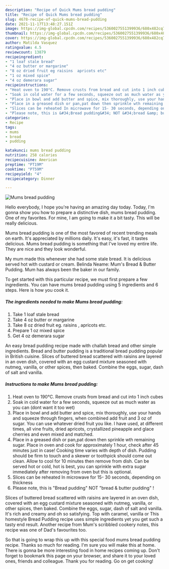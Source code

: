 ```yaml
---
description: "Recipe of Quick Mums bread pudding"
title: "Recipe of Quick Mums bread pudding"
slug: 4678-recipe-of-quick-mums-bread-pudding
date: 2021-11-17T13:48:27.151Z
image: https://img-global.cpcdn.com/recipes/5360027551399936/680x482cq70/mums-bread-pudding-recipe-main-photo.jpg
thumbnail: https://img-global.cpcdn.com/recipes/5360027551399936/680x482cq70/mums-bread-pudding-recipe-main-photo.jpg
cover: https://img-global.cpcdn.com/recipes/5360027551399936/680x482cq70/mums-bread-pudding-recipe-main-photo.jpg
author: Matilda Vasquez
ratingvalue: 4.5
reviewcount: 13879
recipeingredient:
- "1 loaf stale bread"
- "4 oz butter or margarine"
- "8 oz dried fruit eg raisins  apricots etc"
- "1 oz mixed spice"
- "4 oz demerara sugar"
recipeinstructions:
- "Heat oven to 190°C. Remove crusts from bread and cut into 1 inch cubes"
- "Soak in cold water for a few seconds, squeeze out as much water as you can (dont want it too wet)"
- "Place in bowl and add butter and spice, mix thoroughly, use your hands and squeeze through fingers, when combined add fruit and 3 oz of sugar. You can use whatever dried fruit you like. I have used, at different times, all vine fruits, dried apricots, crystallized pineapple and glace cherries and even mixed and matched."
- "Place in a greased dish or pan,pat down then sprinkle wth remaining sugar. Place in oven and cook for approximately 1 hour, check after 45 minutes just in case! Cooking time varies with depth of dish. Pudding should be firm to touch and a skewer or toothpick should come out clean. Allow to cool for 10 minutes then remove from dish. Can be served hot or cold, hot is best, you can sprinkle with extra sugar immediately after removing from oven but this is optional."
- "Slices can be reheated In microwave for 15- 30 seconds, depending on thickness"
- "Please note, this is &#34;Bread pudding&#34; NOT &#34;bread &amp; butter pudding&#34; !"
categories:
- Recipe
tags:
- mums
- bread
- pudding

katakunci: mums bread pudding 
nutrition: 258 calories
recipecuisine: American
preptime: "PT19M"
cooktime: "PT59M"
recipeyield: "4"
recipecategory: Dinner

---
```



![Mums bread pudding](https://img-global.cpcdn.com/recipes/5360027551399936/680x482cq70/mums-bread-pudding-recipe-main-photo.jpg)

Hello everybody, I hope you're having an amazing day today. Today, I'm gonna show you how to prepare a distinctive dish, mums bread pudding. One of my favorites. For mine, I am going to make it a bit tasty. This will be really delicious.

Mums bread pudding is one of the most favored of recent trending meals on earth. It's appreciated by millions daily. It's easy, it's fast, it tastes delicious. Mums bread pudding is something that I've loved my entire life. They are nice and they look wonderful.

My mum made this whenever she had some stale bread. It is delicious served hot with custard or cream. Belinda Neame: Mum&#39;s Bread &amp; Butter Pudding. Mum has always been the baker in our family.


To get started with this particular recipe, we must first prepare a few ingredients. You can have mums bread pudding using 5 ingredients and 6 steps. Here is how you cook it.

<!--inarticleads1-->

##### The ingredients needed to make Mums bread pudding:

1. Take 1 loaf stale bread
1. Take 4 oz butter or margarine
1. Take 8 oz dried fruit eg. raisins , apricots etc.
1. Prepare 1 oz mixed spice
1. Get 4 oz demerara sugar


An easy bread pudding recipe made with challah bread and other simple ingredients. Bread and butter pudding is a traditional bread pudding popular in British cuisine. Slices of buttered bread scattered with raisins are layered in an oven dish, covered with an egg custard mixture seasoned with nutmeg, vanilla, or other spices, then baked. Combine the eggs, sugar, dash of salt and vanilla. 

<!--inarticleads2-->

##### Instructions to make Mums bread pudding:

1. Heat oven to 190°C. Remove crusts from bread and cut into 1 inch cubes
1. Soak in cold water for a few seconds, squeeze out as much water as you can (dont want it too wet)
1. Place in bowl and add butter and spice, mix thoroughly, use your hands and squeeze through fingers, when combined add fruit and 3 oz of sugar. You can use whatever dried fruit you like. I have used, at different times, all vine fruits, dried apricots, crystallized pineapple and glace cherries and even mixed and matched.
1. Place in a greased dish or pan,pat down then sprinkle wth remaining sugar. Place in oven and cook for approximately 1 hour, check after 45 minutes just in case! Cooking time varies with depth of dish. Pudding should be firm to touch and a skewer or toothpick should come out clean. Allow to cool for 10 minutes then remove from dish. Can be served hot or cold, hot is best, you can sprinkle with extra sugar immediately after removing from oven but this is optional.
1. Slices can be reheated In microwave for 15- 30 seconds, depending on thickness
1. Please note, this is &#34;Bread pudding&#34; NOT &#34;bread &amp; butter pudding&#34; !


Slices of buttered bread scattered with raisins are layered in an oven dish, covered with an egg custard mixture seasoned with nutmeg, vanilla, or other spices, then baked. Combine the eggs, sugar, dash of salt and vanilla. It&#39;s rich and creamy and oh so satisfying. Top with caramel, vanilla or This homestyle Bread Pudding recipe uses simple ingredients yet you get such a tasty end result. Another recipe from Mum&#39;s scribbled cookery notes, this recipe was one of Dad&#39;s favourites too. 

So that is going to wrap this up with this special food mums bread pudding recipe. Thanks so much for reading. I'm sure you will make this at home. There is gonna be more interesting food in home recipes coming up. Don't forget to bookmark this page on your browser, and share it to your loved ones, friends and colleague. Thank you for reading. Go on get cooking!
